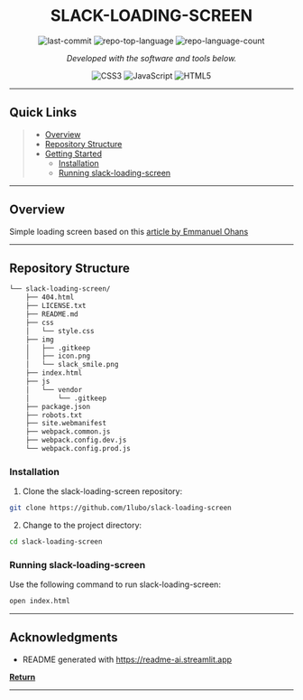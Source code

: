 <p align="center">
    <h1 align="center">SLACK-LOADING-SCREEN</h1>
</p>
<p align="center">
	<img src="https://img.shields.io/github/last-commit/1lubo/slack-loading-screen?style=flat&logo=git&logoColor=white&color=0080ff" alt="last-commit">
	<img src="https://img.shields.io/github/languages/top/1lubo/slack-loading-screen?style=flat&color=0080ff" alt="repo-top-language">
	<img src="https://img.shields.io/github/languages/count/1lubo/slack-loading-screen?style=flat&color=0080ff" alt="repo-language-count">
<p>
<p align="center">
		<em>Developed with the software and tools below.</em>
</p>
<p align="center">
  <img src="https://img.shields.io/badge/CSS3-1572B6?style=flat&logo=css3&logoColor=white" alt="CSS3">
	<img src="https://img.shields.io/badge/JavaScript-F7DF1E.svg?style=flat&logo=CSS&logoColor=black" alt="JavaScript">
	<img src="https://img.shields.io/badge/HTML5-E34F26.svg?style=flat&logo=HTML5&logoColor=white" alt="HTML5">
</p>
<hr>

##  Quick Links

> - [ Overview](#-overview)
> - [ Repository Structure](#-repository-structure)
> - [ Getting Started](#-getting-started)
  >   - [ Installation](#-installation)
  >   - [ Running slack-loading-screen](#-running-slack-loading-screen)

---

##  Overview

Simple loading screen based on this [article by Emmanuel Ohans](https://www.freecodecamp.org/news/how-to-build-a-delightful-loading-screen-in-5-minutes-847991da509f)

---

##  Repository Structure

```sh
└── slack-loading-screen/
    ├── 404.html
    ├── LICENSE.txt
    ├── README.md
    ├── css
    │   └── style.css
    ├── img
    │   ├── .gitkeep
    │   ├── icon.png
    │   └── slack_smile.png
    ├── index.html
    ├── js
    │   └── vendor
    │       └── .gitkeep
    ├── package.json
    ├── robots.txt
    ├── site.webmanifest
    ├── webpack.common.js
    ├── webpack.config.dev.js
    └── webpack.config.prod.js
```

###  Installation

1. Clone the slack-loading-screen repository:

```sh
git clone https://github.com/1lubo/slack-loading-screen
```

2. Change to the project directory:

```sh
cd slack-loading-screen
```

###  Running slack-loading-screen

Use the following command to run slack-loading-screen:

```sh
open index.html
```
---

##  Acknowledgments

- README generated with https://readme-ai.streamlit.app

[**Return**](#-quick-links)

---
